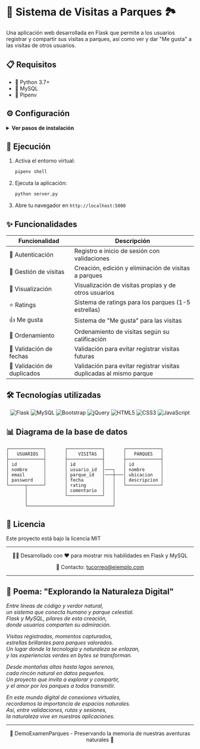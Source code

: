 # 🌳 Sistema de Visitas a Parques 🏞️

Una aplicación web desarrollada en Flask que permite a los usuarios registrar y compartir sus visitas a parques, así como ver y dar "Me gusta" a las visitas de otros usuarios.


## 📋 Requisitos

- 🐍 Python 3.7+
- 🐬 MySQL
- 🔮 Pipenv

## ⚙️ Configuración

<details>
<summary><b>Ver pasos de instalación</b></summary>

1. Clona este repositorio
    ```bash
    git clone https://github.com/usuario/DemoExamenParques.git
    cd DemoExamenParques
    ```

2. Configura el entorno virtual con pipenv:
    ```bash
    pipenv install
    ```

3. Configura la base de datos:
   - Crea una base de datos MySQL
   - Ejecuta el script [`parques_db.sql`](parques_db.sql) para crear las tablas necesarias:
    ```bash
    mysql -u tu_usuario -p < parques_db.sql
    ```

4. Crea un archivo [`.env`](.env) en la raíz del proyecto con la siguiente estructura:
    ```
    SECRET_KEY=tu_clave_secreta_aqui
    MYSQL_HOST=localhost
    MYSQL_USER=tu_usuario
    MYSQL_PASSWORD=tu_password
    MYSQL_DB=parques_db
    MYSQL_PORT=3306
    DEBUG=True
    ```

</details>

## 🚀 Ejecución

1. Activa el entorno virtual:
    ```bash
    pipenv shell
    ```

2. Ejecuta la aplicación:
    ```bash
    python server.py
    ```

3. Abre tu navegador en `http://localhost:5000`

## ✨ Funcionalidades

| Funcionalidad | Descripción |
|---------------|-------------|
| 👤 Autenticación | Registro e inicio de sesión con validaciones |
| 📝 Gestión de visitas | Creación, edición y eliminación de visitas a parques |
| 👀 Visualización | Visualización de visitas propias y de otros usuarios |
| ⭐ Ratings | Sistema de ratings para los parques (1-5 estrellas) |
| 👍 Me gusta | Sistema de "Me gusta" para las visitas |
| 🔢 Ordenamiento | Ordenamiento de visitas según su calificación |
| 📆 Validación de fechas | Validación para evitar registrar visitas futuras |
| 🔄 Validación de duplicados | Validación para evitar registrar visitas duplicadas al mismo parque |

## 🛠️ Tecnologías utilizadas

<div align="center">
  
  ![Flask](https://img.shields.io/badge/Flask-000000?style=for-the-badge&logo=flask&logoColor=white)
  ![MySQL](https://img.shields.io/badge/MySQL-4479A1?style=for-the-badge&logo=mysql&logoColor=white)
  ![Bootstrap](https://img.shields.io/badge/Bootstrap_5-7952B3?style=for-the-badge&logo=bootstrap&logoColor=white)
  ![jQuery](https://img.shields.io/badge/jQuery-0769AD?style=for-the-badge&logo=jquery&logoColor=white)
  ![HTML5](https://img.shields.io/badge/HTML5-E34F26?style=for-the-badge&logo=html5&logoColor=white)
  ![CSS3](https://img.shields.io/badge/CSS3-1572B6?style=for-the-badge&logo=css3&logoColor=white)
  ![JavaScript](https://img.shields.io/badge/JavaScript-F7DF1E?style=for-the-badge&logo=javascript&logoColor=black)
  
</div>


## 📊 Diagrama de la base de datos

```
┌─────────────┐       ┌─────────────┐       ┌─────────────┐
│   USUARIOS  │       │    VISITAS  │       │   PARQUES   │
├─────────────┤       ├─────────────┤       ├─────────────┤
│ id          │       │ id          │       │ id          │
│ nombre      │       │ usuario_id  │───┐   │ nombre      │
│ email       │       │ parque_id   │───┼───│ ubicacion   │
│ password    │       │ fecha       │   │   │ descripcion │
└──────┬──────┘       │ rating      │   │   └─────────────┘
       │              │ comentario  │   │
       │              └─────────────┘   │
       │                                │
       └────────────────────────────────┘
```

## 📝 Licencia

Este proyecto está bajo la licencia MIT

---

<div align="center">
  <p>👨‍💻 Desarrollado con ❤️ para mostrar mis habilidades en Flask y MySQL</p>
  <p>📧 Contacto: <a href="mailto:tucorreo@ejemplo.com">tucorreo@ejemplo.com</a></p>
</div>

---

## 📜 Poema: "Explorando la Naturaleza Digital"

*Entre líneas de código y verdor natural,*  
*un sistema que conecta humano y parque celestial.*  
*Flask y MySQL, pilares de esta creación,*  
*donde usuarios comparten su admiración.*

*Visitas registradas, momentos capturados,*  
*estrellas brillantes para parques valorados.*  
*Un lugar donde la tecnología y naturaleza se enlazan,*  
*y las experiencias verdes en bytes se transforman.*

*Desde montañas altas hasta lagos serenos,*  
*cada rincón natural en datos pequeños.*  
*Un proyecto que invita a explorar y compartir,*  
*y el amor por los parques a todos transmitir.*

*En este mundo digital de conexiones virtuales,*  
*recordamos la importancia de espacios naturales.*  
*Así, entre validaciones, rutas y sesiones,*  
*la naturaleza vive en nuestras aplicaciones.*

---

<div align="center">
  <p>🌲 DemoExamenParques - Preservando la memoria de nuestras aventuras naturales 🌲</p>
</div>